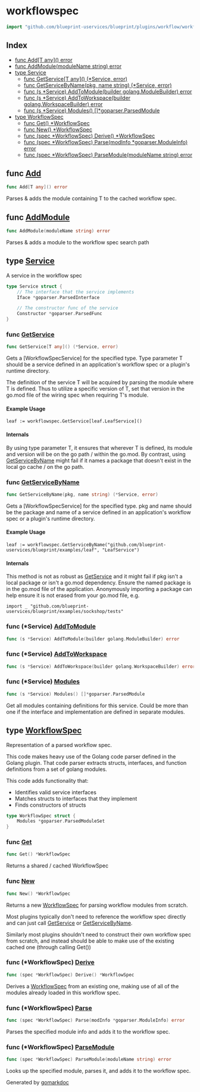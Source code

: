 <!-- Code generated by gomarkdoc. DO NOT EDIT -->

# workflowspec

```go
import "github.com/blueprint-uservices/blueprint/plugins/workflow/workflowspec"
```

## Index

- [func Add\[T any\]\(\) error](<#Add>)
- [func AddModule\(moduleName string\) error](<#AddModule>)
- [type Service](<#Service>)
  - [func GetService\[T any\]\(\) \(\*Service, error\)](<#GetService>)
  - [func GetServiceByName\(pkg, name string\) \(\*Service, error\)](<#GetServiceByName>)
  - [func \(s \*Service\) AddToModule\(builder golang.ModuleBuilder\) error](<#Service.AddToModule>)
  - [func \(s \*Service\) AddToWorkspace\(builder golang.WorkspaceBuilder\) error](<#Service.AddToWorkspace>)
  - [func \(s \*Service\) Modules\(\) \[\]\*goparser.ParsedModule](<#Service.Modules>)
- [type WorkflowSpec](<#WorkflowSpec>)
  - [func Get\(\) \*WorkflowSpec](<#Get>)
  - [func New\(\) \*WorkflowSpec](<#New>)
  - [func \(spec \*WorkflowSpec\) Derive\(\) \*WorkflowSpec](<#WorkflowSpec.Derive>)
  - [func \(spec \*WorkflowSpec\) Parse\(modInfo \*goparser.ModuleInfo\) error](<#WorkflowSpec.Parse>)
  - [func \(spec \*WorkflowSpec\) ParseModule\(moduleName string\) error](<#WorkflowSpec.ParseModule>)


<a name="Add"></a>
## func [Add](<https://github.com/blueprint-uservices/blueprint/blob/main/plugins/workflow/workflowspec/cache.go#L19>)

```go
func Add[T any]() error
```

Parses & adds the module containing T to the cached workflow spec.

<a name="AddModule"></a>
## func [AddModule](<https://github.com/blueprint-uservices/blueprint/blob/main/plugins/workflow/workflowspec/cache.go#L14>)

```go
func AddModule(moduleName string) error
```

Parses & adds a module to the workflow spec search path

<a name="Service"></a>
## type [Service](<https://github.com/blueprint-uservices/blueprint/blob/main/plugins/workflow/workflowspec/service.go#L15-L21>)

A service in the workflow spec

```go
type Service struct {
    // The interface that the service implements
    Iface *goparser.ParsedInterface

    // The constructor func of the service
    Constructor *goparser.ParsedFunc
}
```

<a name="GetService"></a>
### func [GetService](<https://github.com/blueprint-uservices/blueprint/blob/main/plugins/workflow/workflowspec/cache.go#L46>)

```go
func GetService[T any]() (*Service, error)
```

Gets a \[WorkflowSpecService\] for the specified type. Type parameter T should be a service defined in an application's workflow spec or a plugin's runtime directory.

The definition of the service T will be acquired by parsing the module where T is defined. Thus to utilize a specific version of T, set that version in the go.mod file of the wiring spec when requiring T's module.

#### Example Usage

```
leaf := workflowspec.GetService[leaf.LeafService]()
```

#### Internals

By using type parameter T, it ensures that wherever T is defined, its module and version will be on the go path / within the go.mod. By contrast, using [GetServiceByName](<#GetServiceByName>) might fail if it names a package that doesn't exist in the local go cache / on the go path.

<a name="GetServiceByName"></a>
### func [GetServiceByName](<https://github.com/blueprint-uservices/blueprint/blob/main/plugins/workflow/workflowspec/cache.go#L70>)

```go
func GetServiceByName(pkg, name string) (*Service, error)
```

Gets a \[WorkflowSpecService\] for the specified type. pkg and name should be the package and name of a service defined in an application's workflow spec or a plugin's runtime directory.

#### Example Usage

```
leaf := workflowspec.GetServiceByName("github.com/blueprint-uservices/blueprint/examples/leaf", "LeafService")
```

#### Internals

This method is not as robust as [GetService](<#GetService>) and it might fail if pkg isn't a local package or isn't a go.mod dependency. Ensure the named package is in the go.mod file of the application. Anonymously importing a package can help ensure it is not erased from your go.mod file, e.g.

```
import _ "github.com/blueprint-uservices/blueprint/examples/sockshop/tests"
```

<a name="Service.AddToModule"></a>
### func \(\*Service\) [AddToModule](<https://github.com/blueprint-uservices/blueprint/blob/main/plugins/workflow/workflowspec/service.go#L29>)

```go
func (s *Service) AddToModule(builder golang.ModuleBuilder) error
```



<a name="Service.AddToWorkspace"></a>
### func \(\*Service\) [AddToWorkspace](<https://github.com/blueprint-uservices/blueprint/blob/main/plugins/workflow/workflowspec/service.go#L42>)

```go
func (s *Service) AddToWorkspace(builder golang.WorkspaceBuilder) error
```



<a name="Service.Modules"></a>
### func \(\*Service\) [Modules](<https://github.com/blueprint-uservices/blueprint/blob/main/plugins/workflow/workflowspec/service.go#L25>)

```go
func (s *Service) Modules() []*goparser.ParsedModule
```

Get all modules containing definitions for this service. Could be more than one if the interface and implementation are defined in separate modules.

<a name="WorkflowSpec"></a>
## type [WorkflowSpec](<https://github.com/blueprint-uservices/blueprint/blob/main/plugins/workflow/workflowspec/spec.go#L18-L20>)

Representation of a parsed workflow spec.

This code makes heavy use of the Golang code parser defined in the Golang plugin. That code parser extracts structs, interfaces, and function definitions from a set of golang modules.

This code adds functionality that:

- Identifies valid service interfaces
- Matches structs to interfaces that they implement
- Finds constructors of structs

```go
type WorkflowSpec struct {
    Modules *goparser.ParsedModuleSet
}
```

<a name="Get"></a>
### func [Get](<https://github.com/blueprint-uservices/blueprint/blob/main/plugins/workflow/workflowspec/cache.go#L9>)

```go
func Get() *WorkflowSpec
```

Returns a shared / cached WorkflowSpec

<a name="New"></a>
### func [New](<https://github.com/blueprint-uservices/blueprint/blob/main/plugins/workflow/workflowspec/spec.go#L30>)

```go
func New() *WorkflowSpec
```

Returns a new [WorkflowSpec](<#WorkflowSpec>) for parsing workflow modules from scratch.

Most plugins typically don't need to reference the workflow spec directly and can just call [GetService](<#GetService>) or [GetServiceByName](<#GetServiceByName>).

Similarly most plugins shouldn't need to construct their own workflow spec from scratch, and instead should be able to make use of the existing cached one \(through calling Get\(\)\)

<a name="WorkflowSpec.Derive"></a>
### func \(\*WorkflowSpec\) [Derive](<https://github.com/blueprint-uservices/blueprint/blob/main/plugins/workflow/workflowspec/spec.go#L36>)

```go
func (spec *WorkflowSpec) Derive() *WorkflowSpec
```

Derives a [WorkflowSpec](<#WorkflowSpec>) from an existing one, making use of all of the modules already loaded in this workflow spec.

<a name="WorkflowSpec.Parse"></a>
### func \(\*WorkflowSpec\) [Parse](<https://github.com/blueprint-uservices/blueprint/blob/main/plugins/workflow/workflowspec/spec.go#L58>)

```go
func (spec *WorkflowSpec) Parse(modInfo *goparser.ModuleInfo) error
```

Parses the specified module info and adds it to the workflow spec.

<a name="WorkflowSpec.ParseModule"></a>
### func \(\*WorkflowSpec\) [ParseModule](<https://github.com/blueprint-uservices/blueprint/blob/main/plugins/workflow/workflowspec/spec.go#L48>)

```go
func (spec *WorkflowSpec) ParseModule(moduleName string) error
```

Looks up the specified module, parses it, and adds it to the workflow spec.

Generated by [gomarkdoc](<https://github.com/princjef/gomarkdoc>)
